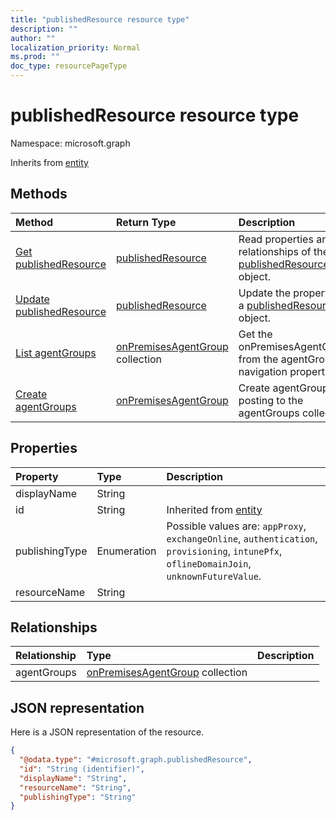 ```yaml
---
title: "publishedResource resource type"
description: ""
author: ""
localization_priority: Normal
ms.prod: ""
doc_type: resourcePageType
---
```


# publishedResource resource type


Namespace: microsoft.graph




Inherits from [entity](../resources/entity.md)

## Methods
|Method|Return Type|Description|
|:---|:---|:---|
|[Get publishedResource](../api/publishedresource-get.md)|[publishedResource](../resources/publishedresource.md)|Read properties and relationships of the [publishedResource](../resources/publishedresource.md) object.|
|[Update publishedResource](../api/publishedresource-update.md)|[publishedResource](../resources/publishedresource.md)|Update the properties of a [publishedResource](../resources/publishedresource.md) object.|
|[List agentGroups](../api/publishedresource-list-agentgroups.md)|[onPremisesAgentGroup](../resources/onpremisesagentgroup.md) collection|Get the onPremisesAgentGroups from the agentGroups navigation property.|
|[Create agentGroups](../api/publishedresource-post-agentgroups.md)|[onPremisesAgentGroup](../resources/onpremisesagentgroup.md)|Create agentGroups by posting to the agentGroups collection.|

## Properties
|Property|Type|Description|
|:---|:---|:---|
|displayName|String||
|id|String| Inherited from [entity](../resources/entity.md)|
|publishingType|Enumeration| Possible values are: `appProxy`, `exchangeOnline`, `authentication`, `provisioning`, `intunePfx`, `oflineDomainJoin`, `unknownFutureValue`.|
|resourceName|String||

## Relationships
|Relationship|Type|Description|
|:---|:---|:---|
|agentGroups|[onPremisesAgentGroup](../resources/onpremisesagentgroup.md) collection||

## JSON representation
Here is a JSON representation of the resource.
<!-- {
  "blockType": "resource",
  "keyProperty": "id",
  "@odata.type": "microsoft.graph.publishedResource",
  "baseType": "microsoft.graph.entity",
  "openType": false
}
-->
``` json
{
  "@odata.type": "#microsoft.graph.publishedResource",
  "id": "String (identifier)",
  "displayName": "String",
  "resourceName": "String",
  "publishingType": "String"
}
```

